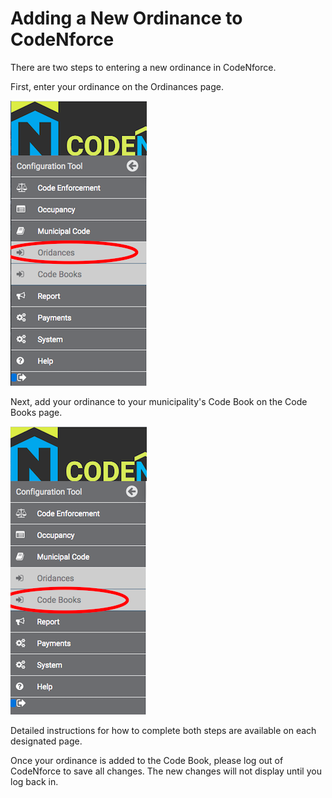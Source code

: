 # Adding a New Ordinance to CodeNforce

There are two steps to entering a new ordinance in CodeNforce. 

First, enter your ordinance on the Ordinances page.

![screenshot of side nav](img/ordinancessidenavwrong.png)

Next, add your ordinance to your municipality's Code Book on the Code Books page.

![screenshot of side nav](img/codebookssidenavwrong.png)

Detailed instructions for how to complete both steps are available on each designated page.

Once your ordinance is added to the Code Book, please log out of CodeNforce to save all changes. The new changes will not display until you log back in.
